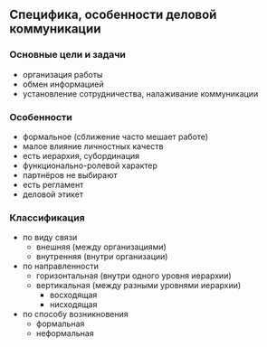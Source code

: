 ## Специфика, особенности деловой коммуникации
### Основные цели и задачи
- организация работы
- обмен информацией
- установление сотрудничества, налаживание коммуникации
### Особенности
- формальное (сближение часто мешает работе)
- малое влияние личностных качеств
- есть иерархия, субординация
- функционально-ролевой характер
- партнёров не выбирают
- есть регламент
- деловой этикет
### Классификация 
- по виду связи
	- внешняя (между организациями)
	- внутренняя (внутри организации)
- по направленности
	- горизонтальная (внутри одного уровня иерархии)
	- вертикальная (между разными уровнями иерархии)
		- восходящая 
		- нисходящая
- по способу возникновения
	- формальная
	- неформальная
